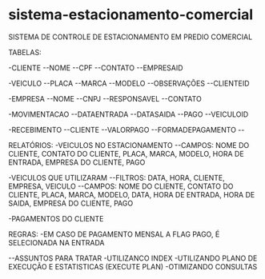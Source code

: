 # sistema-estacionamento-comercial


SISTEMA DE CONTROLE DE ESTACIONAMENTO EM PREDIO COMERCIAL

TABELAS:

-CLIENTE --NOME --CPF --CONTATO --EMPRESAID

-VEICULO --PLACA --MARCA --MODELO --OBSERVAÇÕES --CLIENTEID

-EMPRESA --NOME --CNPJ --RESPONSAVEL --CONTATO

-MOVIMENTACAO --DATAENTRADA --DATASAIDA --PAGO --VEICULOID

-RECEBIMENTO --CLIENTE --VALORPAGO --FORMADEPAGAMENTO --

RELATÓRIOS: -VEICULOS NO ESTACIONAMENTO --CAMPOS: NOME DO CLIENTE, CONTATO DO CLIENTE, PLACA, MARCA, MODELO, HORA DE ENTRADA, EMPRESA DO CLIENTE, PAGO

-VEICULOS QUE UTILIZARAM --FILTROS: DATA, HORA, CLIENTE, EMPRESA, VEICULO --CAMPOS: NOME DO CLIENTE, CONTATO DO CLIENTE, PLACA, MARCA, MODELO, DATA, HORA DE ENTRADA, HORA DE SAIDA, EMPRESA DO CLIENTE, PAGO

-PAGAMENTOS DO CLIENTE

REGRAS:
-EM CASO DE PAGAMENTO MENSAL A FLAG PAGO, É SELECIONADA NA ENTRADA

--ASSUNTOS PARA TRATAR -UTILIZANCO INDEX -UTILIZANDO PLANO DE EXECUÇÃO E ESTATISTICAS (EXECUTE PLAN) -OTIMIZANDO CONSULTAS

